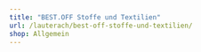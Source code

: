 ```yaml
---
title: "BEST.OFF Stoffe und Textilien"
url: /lauterach/best-off-stoffe-und-textilien/
shop: Allgemein
---
```

